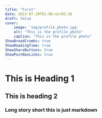 ```yaml
---
title: "First"
date: 2023-07-20T01:00:41+05:30
draft: false
cover:
    image: 'img/profile_photo.jpg'
    alt: "This is the profile photo"
    caption: "This is the profile photo"
ShowBreadCrumbs: true
ShowReadingTime: true
ShowShareButtons: true
ShowPostNavLinks: true
---
```


# This is Heading 1
## This is heading 2

### Long story short this is just markdown